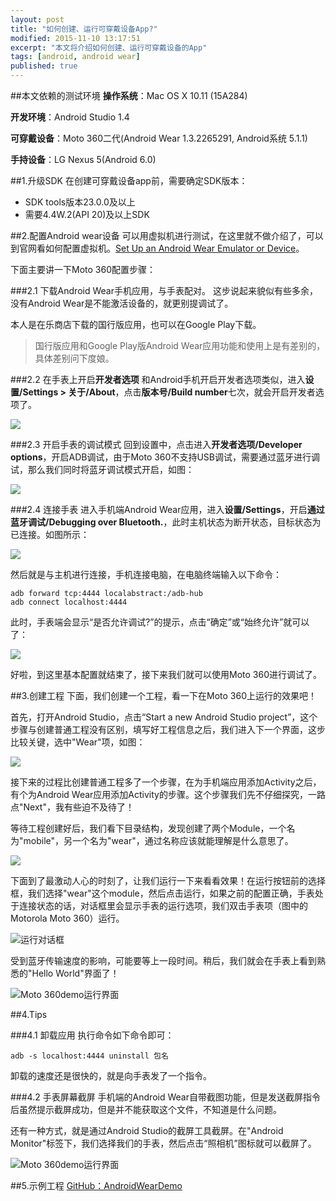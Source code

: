 ```yaml
---
layout: post
title: "如何创建、运行可穿戴设备App?"
modified: 2015-11-10 13:17:51
excerpt: "本文将介绍如何创建、运行可穿戴设备的App"
tags: [android, android wear]
published: true
---
```


##本文依赖的测试环境
**操作系统**：Mac OS X 10.11 (15A284)

**开发环境**：Android Studio 1.4

**可穿戴设备**：Moto 360二代(Android Wear 1.3.2265291, Android系统 5.1.1)

**手持设备**：LG Nexus 5(Android 6.0)


##1.升级SDK
在创建可穿戴设备app前，需要确定SDK版本：

- SDK tools版本23.0.0及以上
- 需要4.4W.2(API 20)及以上SDK

##2.配置Android wear设备
可以用虚拟机进行测试，在这里就不做介绍了，可以到官网看如何配置虚拟机。[Set Up an Android Wear Emulator or Device](http://developer.android.com/intl/zh-cn/training/wearables/apps/creating.html#SetupEmulator)。

下面主要讲一下Moto 360配置步骤：

###2.1 下载Android Wear手机应用，与手表配对。
这步说起来貌似有些多余，没有Android Wear是不能激活设备的，就更别提调试了。

本人是在乐商店下载的国行版应用，也可以在Google Play下载。

> 国行版应用和Google Play版Android Wear应用功能和使用上是有差别的，具体差别问下度娘。

###2.2 在手表上开启**开发者选项**
和Android手机开启开发者选项类似，进入**设置/Settings > 关于/About**，点击**版本号/Build number**七次，就会开启开发者选项了。

![](../version_number.png)


###2.3 开启手表的调试模式
回到设置中，点击进入**开发者选项/Developer options**，开启ADB调试，由于Moto 360不支持USB调试，需要通过蓝牙进行调试，那么我们同时将蓝牙调试模式开启，如图：

![](../debug.png)

###2.4 连接手表
进入手机端Android Wear应用，进入**设置/Settings**，开启**通过蓝牙调试/Debugging over Bluetooth.**，此时主机状态为断开状态，目标状态为已连接。如图所示：

![](../bt_debug01.png)

然后就是与主机进行连接，手机连接电脑，在电脑终端输入以下命令：

	adb forward tcp:4444 localabstract:/adb-hub
	adb connect localhost:4444

此时，手表端会显示“是否允许调试?”的提示，点击“确定”或“始终允许”就可以了：

![](../bt_debug03.png)

好啦，到这里基本配置就结束了，接下来我们就可以使用Moto 360进行调试了。

##3.创建工程
下面，我们创建一个工程，看一下在Moto 360上运行的效果吧！

首先，打开Android Studio，点击“Start a new Android Studio project”，这个步骤与创建普通工程没有区别，填写好工程信息之后，我们进入下一个界面，这步比较关键，选中"Wear"项，如图：

![](../create_wear_project.png)

接下来的过程比创建普通工程多了一个步骤，在为手机端应用添加Activity之后，有个为Android Wear应用添加Activity的步骤。这个步骤我们先不仔细探究，一路点"Next"，我有些迫不及待了！

等待工程创建好后，我们看下目录结构，发现创建了两个Module，一个名为"mobile"，另一个名为"wear"，通过名称应该就能理解是什么意思了。

![](../wear_project.png)

下面到了最激动人心的时刻了，让我们运行一下来看看效果！在运行按钮前的选择框，我们选择"wear"这个module，然后点击运行，如果之前的配置正确，手表处于连接状态的话，对话框里会显示手表的运行选项，我们双击手表项（图中的Motorola Moto 360）运行。

![运行对话框](../run_dialog.png)

受到蓝牙传输速度的影响，可能要等上一段时间。稍后，我们就会在手表上看到熟悉的"Hello World"界面了！

![Moto 360demo运行界面](../hello_world.png)


##4.Tips

###4.1 卸载应用
执行命令如下命令即可：
	
	adb -s localhost:4444 uninstall 包名
	
卸载的速度还是很快的，就是向手表发了一个指令。

###4.2 手表屏幕截屏
手机端的Android Wear自带截图功能，但是发送截屏指令后虽然提示截屏成功，但是并不能获取这个文件，不知道是什么问题。

还有一种方式，就是通过Android Studio的截屏工具截屏。在"Android Monitor"标签下，我们选择我们的手表，然后点击“照相机”图标就可以截屏了。

![Moto 360demo运行界面](../watch_captrue.png)


##5.示例工程
[GitHub：AndroidWearDemo](https://github.com/chiemy/AndroidWearDemo)

